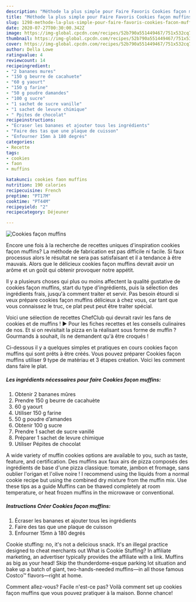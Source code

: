 ```yaml
---
description: "Méthode la plus simple pour Faire Favoris Cookies façon muffins"
title: "Méthode la plus simple pour Faire Favoris Cookies façon muffins"
slug: 1298-methode-la-plus-simple-pour-faire-favoris-cookies-facon-muffins
date: 2020-07-27T00:30:00.342Z
image: https://img-global.cpcdn.com/recipes/52b790a551449467/751x532cq70/cookies-facon-muffins-photo-principale-de-la-recette.jpg
thumbnail: https://img-global.cpcdn.com/recipes/52b790a551449467/751x532cq70/cookies-facon-muffins-photo-principale-de-la-recette.jpg
cover: https://img-global.cpcdn.com/recipes/52b790a551449467/751x532cq70/cookies-facon-muffins-photo-principale-de-la-recette.jpg
author: Della Lowe
ratingvalue: 4
reviewcount: 14
recipeingredient:
- "2 bananes mures"
- "150 g beurre de cacahuete"
- "60 g yaourt"
- "150 g farine"
- "50 g poudre damandes"
- "100 g sucre"
- "1 sachet de sucre vanille"
- "1 sachet de levure chimique"
- " Ppites de chocolat"
recipeinstructions:
- "Écraser les bananes et ajouter tous les ingrédients"
- "Faire des tas que une plaque de cuisson"
- "Enfourner 15mn à 180 degrés"
categories:
- Recette
tags:
- cookies
- faon
- muffins

katakunci: cookies faon muffins 
nutrition: 190 calories
recipecuisine: French
preptime: "PT17M"
cooktime: "PT44M"
recipeyield: "2"
recipecategory: Déjeuner

---
```



![Cookies façon muffins](https://img-global.cpcdn.com/recipes/52b790a551449467/751x532cq70/cookies-facon-muffins-photo-principale-de-la-recette.jpg)

Encore une fois à la recherche de recettes uniques d'inspiration cookies façon muffins? La méthode de fabrication est pas difficile ni facile. Si faux processus alors le résultat ne sera pas satisfaisant et il a tendance à être mauvais. Alors que le délicieux cookies façon muffins devrait avoir un arôme et un goût qui obtenir provoquer notre appétit.

Il y a plusieurs choses qui plus ou moins affectent la qualité gustative de cookies façon muffins, start du type d'ingrédients, puis la sélection des ingrédients frais, jusqu'à comment traiter et servir. Pas besoin étourdi si veux prépare cookies façon muffins délicieux à chez vous, car tant que vous connaissez le truc, ce plat peut peut être traiter spécial.

Voici une sélection de recettes ChefClub qui devrait ravir les fans de cookies et de muffins ! ► Pour les fiches recettes et les conseils culinaires de nos. Et si on revisitait la pizza en la réalisant sous forme de muffin ? Gourmands à souhait, ils ne demandent qu&#39;à être croqués !


Ci-dessous il y a quelques simples et pratiques en cours cookies façon muffins qui sont prêts à être créés. Vous pouvez préparer Cookies façon muffins utiliser 9 type de matériau et 3 étapes création. Voici les comment dans faire le plat.

<!--inarticleads1-->

##### Les ingrédients nécessaires pour faire Cookies façon muffins:

1. Obtenir 2 bananes mûres
1. Prendre 150 g beurre de cacahuète
1.  60 g yaourt
1. Utiliser 150 g farine
1.  50 g poudre d’amandes
1. Obtenir 100 g sucre
1. Prendre 1 sachet de sucre vanillé
1. Préparer 1 sachet de levure chimique
1. Utiliser  Pépites de chocolat


A wide variety of muffin cookies options are available to you, such as taste, feature, and certification. Des muffins aux faux airs de pizza composés des ingrédients de base d&#39;une pizza classique: tomate, jambon et fromage, sans oublier l&#39;origan et l&#39;olive noire ! I recommend using the liquids from a normal cookie recipe but using the combined dry mixture from the muffin mix. Use these tips as a guide Muffins can be thawed completely at room temperature, or heat frozen muffins in the microwave or conventional. 

<!--inarticleads2-->

##### Instructions Créer Cookies façon muffins:

1. Écraser les bananes et ajouter tous les ingrédients
1. Faire des tas que une plaque de cuisson
1. Enfourner 15mn à 180 degrés


Cookie stuffing: no, it&#39;s not a delicious snack. It&#39;s an illegal practice designed to cheat merchants out What is Cookie Stuffing? In affiliate marketing, an advertiser typically provides the affiliate with a link. Muffins as big as your head! Skip the thunderdome-esque parking lot situation and bake up a batch of giant, two-hands-needed muffins—in all those famous Costco™ flavors—right at home. 


Comment allez-vous? Facile n'est-ce pas? Voilà comment set up cookies façon muffins que vous pouvez pratiquer à la maison. Bonne chance!
